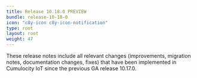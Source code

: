 ```yaml
---
title: Release 10.18.0 PREVIEW
bundle: release-10-18-0
icon: "c8y-icon c8y-icon-notification"
type: root
layout: root
weight: 47
---
```


These release notes include all relevant changes (improvements, migration notes, documentation changes, fixes) that have been implemented in Cumulocity IoT since the previous GA release 10.17.0.
